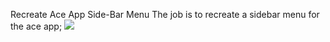 Recreate Ace App Side-Bar Menu
The job is to recreate a sidebar menu for the ace app;
<img src="./Users/fabiosantos/Desktop/Captura\ de\ Tela\ 2022-07-18\ às\ 15.30.00.png">
